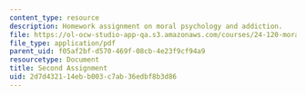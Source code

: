 ```yaml
---
content_type: resource
description: Homework assignment on moral psychology and addiction.
file: https://ol-ocw-studio-app-qa.s3.amazonaws.com/courses/24-120-moral-psychology-spring-2009/2d7d432114ebb003c7ab36edbf8b3d86_MIT24_120s09_assn02.pdf
file_type: application/pdf
parent_uid: f05af2bf-d570-469f-08cb-4e23f9cf94a9
resourcetype: Document
title: Second Assignment
uid: 2d7d4321-14eb-b003-c7ab-36edbf8b3d86
---
```

